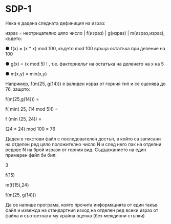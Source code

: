 # SDP-1
Нека е дадена следната дефиниция на израз:

израз = неотрицателно цяло число | f(израз) | g(израз) | m(израз,израз), където:

● f(x) = (x * x) mod 100, където mod 100 връща остатъка при деление на 100

● g(x) = (x mod 5) ! , т.е. факториелът на остатъка на деленето на х на 5

● m(x,y) = min(x,y)

Например, f(m(25, g(14))) е валиден израз от горния тип и се оценява до 76, защото:

f(m(25,g(14))) =

f( min( 25, (14 mod 5)!) =

f (min (25, 24)) =

(24 * 24) mod 100 = 76

Даден е текстови файл с последователен достъп, в който са записани на отделен ред цяло
положително число N и след него пак на отделни редове N на брой изрази от горния вид.
Съдържанието на един примерен файл би бил:

3

f(15)

m(f(15),24)

f(m(25, g(14)))

Да се напише програма, която прочита информацията от един такъв файл и извежда на
стандартния изход на отделен ред всеки израз от файла и съответната му крайна оценка (без
междинни стъпки)
